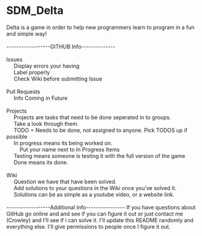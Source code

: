 # SDM_Delta
Delta is a game in order to help new programmers learn to program in a fun and simple way!<br><br>
------------------GITHUB Info--------------
<br><br>
Issues<br>
&nbsp;&nbsp;&nbsp;&nbsp; Display errors your having<br>
&nbsp;&nbsp;&nbsp;&nbsp; Label properly<br>
&nbsp;&nbsp;&nbsp;&nbsp; Check Wiki before submitting Issue<br>
<br>
Pull Requests<br>
&nbsp;&nbsp;&nbsp;&nbsp; Info Coming in Future<br><br>
Projects<br>
&nbsp;&nbsp;&nbsp;&nbsp; Projects are tasks that need to be done seperated in to groups.<br>
&nbsp;&nbsp;&nbsp;&nbsp; Take a look through them. <br>
&nbsp;&nbsp;&nbsp;&nbsp; TODO = Needs to be done, not assigned to anyone.  Pick TODOS up if possible<br>
&nbsp;&nbsp;&nbsp;&nbsp; In progress means its being worked on.  <br>
&nbsp;&nbsp;&nbsp;&nbsp;&nbsp;&nbsp;&nbsp;&nbsp; Put your name next to In Progress Items<br>
&nbsp;&nbsp;&nbsp;&nbsp; Testing means someone is testing it with the full version of the game<br>
&nbsp;&nbsp;&nbsp;&nbsp; Done means its done.  <br><br>
Wiki<br>
&nbsp;&nbsp;&nbsp;&nbsp; Question we have that have been solved.<br>
&nbsp;&nbsp;&nbsp;&nbsp; Add solutions to your questions in the Wiki once you've solved it.<br>
&nbsp;&nbsp;&nbsp;&nbsp; Solutions can be as simple as a youtube video, or a website link. <br><br>
------------------Additional Info----------------
If you have questions about GitHub go online and and see if you can figure it out or just contact me (Crowley) and I'll see if i can solve it.  I'll update this README randomly and everything else.  I'll give permissions to people once I figure it out.  
